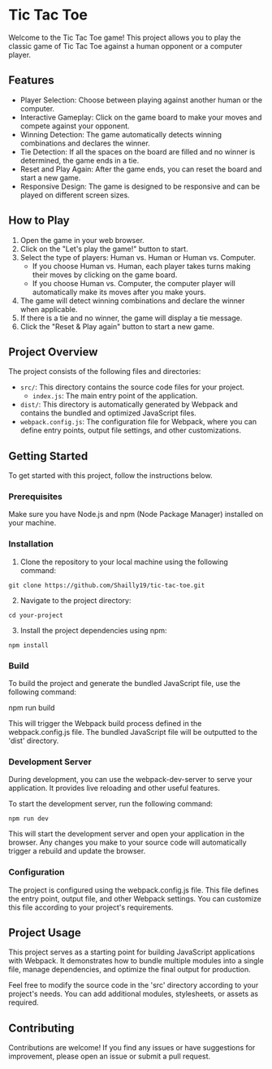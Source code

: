 # Tic Tac Toe

Welcome to the Tic Tac Toe game! This project allows you to play the classic game of Tic Tac Toe against a human opponent or a computer player.

## Features

- Player Selection: Choose between playing against another human or the computer.
- Interactive Gameplay: Click on the game board to make your moves and compete against your opponent.
- Winning Detection: The game automatically detects winning combinations and declares the winner.
- Tie Detection: If all the spaces on the board are filled and no winner is determined, the game ends in a tie.
- Reset and Play Again: After the game ends, you can reset the board and start a new game.
- Responsive Design: The game is designed to be responsive and can be played on different screen sizes.

## How to Play

1. Open the game in your web browser.
2. Click on the "Let's play the game!" button to start.
3. Select the type of players: Human vs. Human or Human vs. Computer.
   - If you choose Human vs. Human, each player takes turns making their moves by clicking on the game board.
   - If you choose Human vs. Computer, the computer player will automatically make its moves after you make yours.
4. The game will detect winning combinations and declare the winner when applicable.
5. If there is a tie and no winner, the game will display a tie message.
6. Click the "Reset & Play again" button to start a new game.

## Project Overview

The project consists of the following files and directories:

- `src/`: This directory contains the source code files for your project.
  - `index.js`: The main entry point of the application.
- `dist/`: This directory is automatically generated by Webpack and contains the bundled and optimized JavaScript files.
- `webpack.config.js`: The configuration file for Webpack, where you can define entry points, output file settings, and other customizations.

## Getting Started

To get started with this project, follow the instructions below.

### Prerequisites

Make sure you have Node.js and npm (Node Package Manager) installed on your machine.

### Installation

1. Clone the repository to your local machine using the following command:

`git clone https://github.com/Shailly19/tic-tac-toe.git`


2. Navigate to the project directory:

`cd your-project`


3. Install the project dependencies using npm:

`npm install`


### Build

To build the project and generate the bundled JavaScript file, use the following command:

npm run build


This will trigger the Webpack build process defined in the webpack.config.js file. The bundled JavaScript file will be outputted to the 'dist' directory.

### Development Server

During development, you can use the webpack-dev-server to serve your application. It provides live reloading and other useful features.

To start the development server, run the following command:

`npm run dev`

This will start the development server and open your application in the browser. Any changes you make to your source code will automatically trigger a rebuild and update the browser.

### Configuration

The project is configured using the webpack.config.js file. This file defines the entry point, output file, and other Webpack settings. You can customize this file according to your project's requirements.

## Project Usage

This project serves as a starting point for building JavaScript applications with Webpack. It demonstrates how to bundle multiple modules into a single file, manage dependencies, and optimize the final output for production.

Feel free to modify the source code in the 'src' directory according to your project's needs. You can add additional modules, stylesheets, or assets as required.

## Contributing

Contributions are welcome! If you find any issues or have suggestions for improvement, please open an issue or submit a pull request.